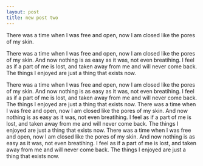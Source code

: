 ```yaml
---
layout: post
title: new post two
---
```


There was a time when I was free and open, now I am closed like the pores of my skin.

There was a time when I was free and open, now I am closed like the pores of my skin. And now nothing is as easy as it was, not even breatihing. I feel as if a part of me is lost, and taken away from me and will never come back. The things I enjoyed are just a thing that exists now.

There was a time when I was free and open, now I am closed like the pores of my skin. And now nothing is as easy as it was, not even breatihing. I feel as if a part of me is lost, and taken away from me and will never come back. The things I enjoyed are just a thing that exists now.
There was a time when I was free and open, now I am closed like the pores of my skin. And now nothing is as easy as it was, not even breatihing. I feel as if a part of me is lost, and taken away from me and will never come back. The things I enjoyed are just a thing that exists now.
There was a time when I was free and open, now I am closed like the pores of my skin. And now nothing is as easy as it was, not even breatihing. I feel as if a part of me is lost, and taken away from me and will never come back. The things I enjoyed are just a thing that exists now.